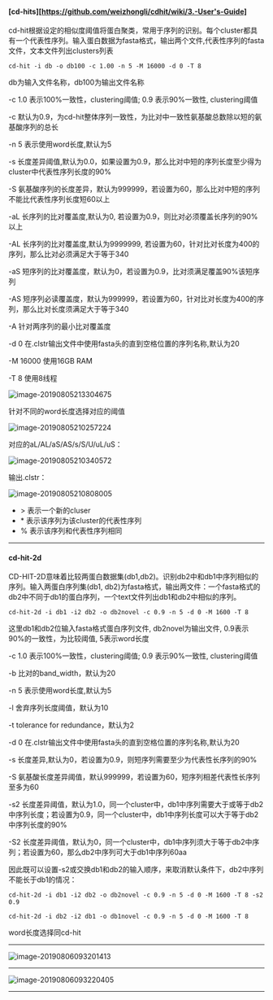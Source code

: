 #### [cd-hits][https://github.com/weizhongli/cdhit/wiki/3.-User's-Guide]

cd-hit根据设定的相似度阈值将蛋白聚类，常用于序列的识别。每个cluster都具有一个代表性序列。输入蛋白数据为fasta格式，输出两个文件,代表性序列的fasta文件，文本文件列出clusters列表

`cd-hit -i db -o db100 -c 1.00 -n 5 -M 16000 -d 0 -T 8`

db为输入文件名称，db100为输出文件名称

-c 1.0 表示100%一致性，clustering阈值; 0.9 表示90%一致性, clustering阈值

-c 默认为0.9，为cd-hit整体序列一致性，为比对中一致性氨基酸总数除以短的氨基酸序列的总长

-n 5 表示使用word长度,默认为5

-s 长度差异阈值,默认为0.0，如果设置为0.9，那么比对中短的序列长度至少得为cluster中代表性序列长度的90%

-S 氨基酸序列的长度差异，默认为999999，若设置为60，那么比对中短的序列不能比代表性序列长度短60以上

-aL 长序列的比对覆盖度,默认为0, 若设置为0.9，则比对必须覆盖长序列的90%以上

-AL 长序列的比对覆盖度,默认为9999999, 若设置为60，针对比对长度为400的序列，那么比对必须满足大于等于340

-aS 短序列的比对覆盖度，默认为0，若设置为0.9，比对须满足覆盖90%该短序列

-AS 短序列必读覆盖度，默认为999999，若设置为60，针对比对长度为400的序列，那么比对长度须满足大于等于340

-A 针对两序列的最小比对覆盖度

-d 0 在.clstr输出文件中使用fasta头的直到空格位置的序列名称,默认为20

-M 16000 使用16GB RAM

-T 8 使用8线程

![image-20190805213304675](http://ww1.sinaimg.cn/large/006tNc79ly1g5p4m877p5j30ui06c3zb.jpg)

针对不同的word长度选择对应的阈值

![image-20190805210257224](http://ww2.sinaimg.cn/large/006tNc79ly1g5p3qu9r6tj312e0ccq68.jpg)

对应的aL/AL/aS/AS/s/S/U/uL/uS：

![image-20190805210340572](http://ww3.sinaimg.cn/large/006tNc79ly1g5p3rlfqsej30x20ao74z.jpg)

输出.clstr：

![image-20190805210808005](http://ww2.sinaimg.cn/large/006tNc79ly1g5p3w8p3u2j313g0f842f.jpg)

* \> 表示一个新的cluser
* \* 表示该序列为该cluster的代表性序列
* % 表示该序列和代表性序列相同

***

#### cd-hit-2d

CD-HIT-2D意味着比较两蛋白数据集(db1,db2)。识别db2中和db1中序列相似的序列。输入两蛋白序列集(db1, db2)为fasta格式，输出两文件：一个fasta格式的db2中不同于db1的蛋白序列，一个text文件列出db1和db2中相似的序列。

`cd-hit-2d -i db1 -i2 db2 -o db2novel -c 0.9 -n 5 -d 0 -M 1600 -T 8`

这里db1和db2位输入fasta格式蛋白序列文件, db2novel为输出文件, 0.9表示90%的一致性，为比较阈值, 5表示word长度

-c 1.0 表示100%一致性，clustering阈值; 0.9 表示90%一致性, clustering阈值

-b 比对的band_width，默认为20

-n 5 表示使用word长度,默认为5

-l 舍弃序列长度阈值，默认为10

-t tolerance for redundance，默认为2

-d 0 在.clstr输出文件中使用fasta头的直到空格位置的序列名称,默认为20

-s 长度差异,默认为0，若设置为0.9，则短序列需要至少为代表性长序列的90%

-S 氨基酸长度差异阈值，默认999999，若设置为60，短序列相差代表性长序列至多为60

-s2 长度差异阈值，默认为1.0，同一个cluster中，db1中序列需要大于或等于db2中序列长度；若设置为0.9，同一个cluster中，db1中序列长度可以大于等于db2中序列长度的90%

-S2 长度差异阈值，默认为0，同一个cluster中，db1中序列须大于等于db2中序列；若设置为60，那么db2中序列可大于db1中序列60aa

因此既可以设置-s2或交换db1和db2的输入顺序，来取消默认条件下，db2中序列不能长于db1的情况：

`cd-hit-2d -i db1 -i2 db2 -o db2novel -c 0.9 -n 5 -d 0 -M 1600 -T 8 -s2 0.9`

`cd-hit-2d -i db2 -i2 db1 -o db1novel -c 0.9 -n 5 -d 0 -M 1600 -T 8`

word长度选择同cd-hit

***

![image-20190806093201413](http://ww1.sinaimg.cn/large/006tNc79gy1g5ppe8oqz1j31900lgjv1.jpg)

***

![image-20190806093220405](http://ww3.sinaimg.cn/large/006tNc79gy1g5ppekanm4j317o0osjvd.jpg)

***









